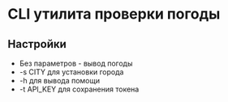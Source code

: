 # CLI утилита проверки погоды

## Настройки

- Без параметров - вывод погоды
- -s CITY для установки города
- -h для вывода помощи
- -t API_KEY для сохранения токена
